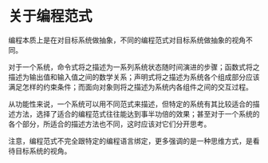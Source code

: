 # 关于编程范式


编程本质上是在对目标系统做抽象，不同的编程范式对目标系统做抽象的视角不同。

对于一个系统，命令式将之描述为一系列系统状态随时间演进的步骤；函数式将之描述为输出值和输入值之间的数学关系；声明式将之描述为系统各个组成部分应该满足怎样的约束条件；而面向对象则将之描述为系统内各组件之间的交互过程。

从功能性来说，一个系统可以用不同范式来描述，但特定的系统有其比较适合的描述方法，选择了适合的编程范式往往能达到事半功倍的效果；甚至对于一个系统的各个部分，所适合的描述方法也不同，这时应该对它们分开思考。

注意，编程范式不完全跟特定的编程语言绑定，更多强调的是一种思维方式，是看待目标系统的视角。

